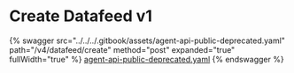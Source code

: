 # Create Datafeed v1

{% swagger src="../../../.gitbook/assets/agent-api-public-deprecated.yaml" path="/v4/datafeed/create" method="post" expanded="true" fullWidth="true" %}
[agent-api-public-deprecated.yaml](../../../.gitbook/assets/agent-api-public-deprecated.yaml)
{% endswagger %}
